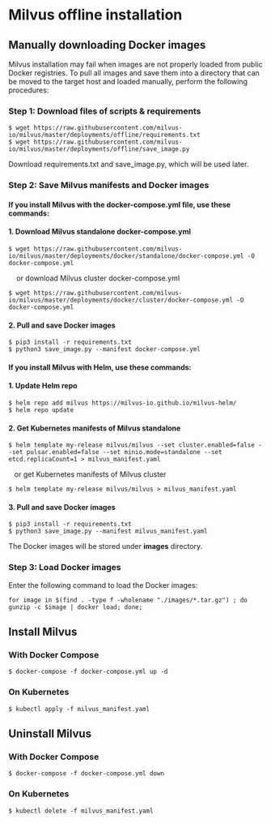 # Milvus offline installation

## Manually downloading Docker images

Milvus installation may fail when images are not properly loaded from public Docker registries. To pull all images and save them into a directory that can be moved to the target host and loaded manually, perform the following procedures:

### Step 1: Download files of scripts & requirements

```shell
$ wget https://raw.githubusercontent.com/milvus-io/milvus/master/deployments/offline/requirements.txt
$ wget https://raw.githubusercontent.com/milvus-io/milvus/master/deployments/offline/save_image.py
```
Download requirements.txt and save_image.py, which will be used later.

### Step 2: Save Milvus manifests and Docker images

#### If you install Milvus with the **docker-compose.yml** file, use these commands:

#### 1. Download Milvus standalone docker-compose.yml
```shell
$ wget https://raw.githubusercontent.com/milvus-io/milvus/master/deployments/docker/standalone/docker-compose.yml -O docker-compose.yml
```

&nbsp;&nbsp;&nbsp; or download Milvus cluster docker-compose.yml

```shell
$ wget https://raw.githubusercontent.com/milvus-io/milvus/master/deployments/docker/cluster/docker-compose.yml -O docker-compose.yml
```

#### 2. Pull and save Docker images
```shell
$ pip3 install -r requirements.txt
$ python3 save_image.py --manifest docker-compose.yml
```

#### If you install Milvus with **Helm**, use these commands:
#### 1. Update Helm repo
```shell
$ helm repo add milvus https://milvus-io.github.io/milvus-helm/
$ helm repo update
```

#### 2. Get Kubernetes manifests of Milvus standalone
```shell
$ helm template my-release milvus/milvus --set cluster.enabled=false --set pulsar.enabled=false --set minio.mode=standalone --set etcd.replicaCount=1 > milvus_manifest.yaml
```

&nbsp;&nbsp;&nbsp;or get Kubernetes manifests of Milvus cluster

```shell
$ helm template my-release milvus/milvus > milvus_manifest.yaml
```

#### 3. Pull and save Docker images
```shell
$ pip3 install -r requirements.txt
$ python3 save_image.py --manifest milvus_manifest.yaml
```

The Docker images will be stored under **images** directory.

### Step 3: Load Docker images
Enter the following command to load the Docker images:

```shell
for image in $(find . -type f -wholename "./images/*.tar.gz") ; do gunzip -c $image | docker load; done;
```

## Install Milvus

### With Docker Compose

```shell
$ docker-compose -f docker-compose.yml up -d
```

### On Kubernetes

```shell
$ kubectl apply -f milvus_manifest.yaml
```

## Uninstall Milvus

### With Docker Compose

```shell
$ docker-compose -f docker-compose.yml down
```

### On Kubernetes

```shell
$ kubectl delete -f milvus_manifest.yaml
```
